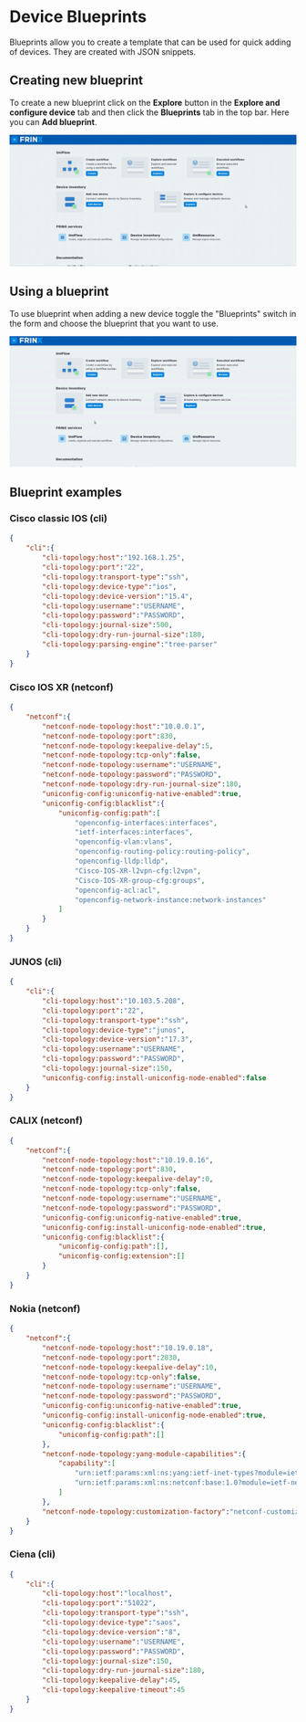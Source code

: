 # Device Blueprints

Blueprints allow you to create a template that can be used for quick
adding of devices. They are created with JSON snippets.

## Creating new blueprint

To create a new blueprint click on the **Explore** button in the
**Explore and configure device** tab and then click the **Blueprints** tab
in the top bar. Here you can **Add blueprint**.

![Create blueprint](blueprints_create.gif)

## Using a blueprint

To use blueprint when adding a new device toggle the "Blueprints" switch
in the form and choose the blueprint that you want to use.

![Use Blueprint](blueprints_use.gif)

## Blueprint examples

### Cisco classic IOS (cli)

```json
{
    "cli":{
        "cli-topology:host":"192.168.1.25",
        "cli-topology:port":"22",
        "cli-topology:transport-type":"ssh",
        "cli-topology:device-type":"ios",
        "cli-topology:device-version":"15.4",
        "cli-topology:username":"USERNAME",
        "cli-topology:password":"PASSWORD",
        "cli-topology:journal-size":500,
        "cli-topology:dry-run-journal-size":180,
        "cli-topology:parsing-engine":"tree-parser"
    }
}
```

### Cisco IOS XR (netconf)

```json
{
    "netconf":{
        "netconf-node-topology:host":"10.0.0.1",
        "netconf-node-topology:port":830,
        "netconf-node-topology:keepalive-delay":5,
        "netconf-node-topology:tcp-only":false,
        "netconf-node-topology:username":"USERNAME",
        "netconf-node-topology:password":"PASSWORD",
        "netconf-node-topology:dry-run-journal-size":180,
        "uniconfig-config:uniconfig-native-enabled":true,
        "uniconfig-config:blacklist":{
            "uniconfig-config:path":[
                "openconfig-interfaces:interfaces",
                "ietf-interfaces:interfaces",
                "openconfig-vlan:vlans",
                "openconfig-routing-policy:routing-policy",
                "openconfig-lldp:lldp",
                "Cisco-IOS-XR-l2vpn-cfg:l2vpn",
                "Cisco-IOS-XR-group-cfg:groups",
                "openconfig-acl:acl",
                "openconfig-network-instance:network-instances"
            ]
        }
    }
}
```

### JUNOS (cli)

```json
{
    "cli":{
        "cli-topology:host":"10.103.5.208",
        "cli-topology:port":"22",
        "cli-topology:transport-type":"ssh",
        "cli-topology:device-type":"junos",
        "cli-topology:device-version":"17.3",
        "cli-topology:username":"USERNAME",
        "cli-topology:password":"PASSWORD",
        "cli-topology:journal-size":150,
        "uniconfig-config:install-uniconfig-node-enabled":false
    }
}
```

### CALIX (netconf)

```json
{
    "netconf":{
        "netconf-node-topology:host":"10.19.0.16",
        "netconf-node-topology:port":830,
        "netconf-node-topology:keepalive-delay":0,
        "netconf-node-topology:tcp-only":false,
        "netconf-node-topology:username":"USERNAME",
        "netconf-node-topology:password":"PASSWORD",
        "uniconfig-config:uniconfig-native-enabled":true,
        "uniconfig-config:install-uniconfig-node-enabled":true,
        "uniconfig-config:blacklist":{
            "uniconfig-config:path":[],
            "uniconfig-config:extension":[]
        }
    }
}
```

### Nokia (netconf)

```json
{
    "netconf":{
        "netconf-node-topology:host":"10.19.0.18",
        "netconf-node-topology:port":2830,
        "netconf-node-topology:keepalive-delay":10,
        "netconf-node-topology:tcp-only":false,
        "netconf-node-topology:username":"USERNAME",
        "netconf-node-topology:password":"PASSWORD",
        "uniconfig-config:uniconfig-native-enabled":true,
        "uniconfig-config:install-uniconfig-node-enabled":true,
        "uniconfig-config:blacklist":{
            "uniconfig-config:path":[]
        },
        "netconf-node-topology:yang-module-capabilities":{
            "capability":[
                "urn:ietf:params:xml:ns:yang:ietf-inet-types?module=ietf-inet-types&amp;revision=2010-09-24",
                "urn:ietf:params:xml:ns:netconf:base:1.0?module=ietf-netconf&amp;revision=2011-06-01"
            ]
        },
        "netconf-node-topology:customization-factory":"netconf-customization-alu"
    }
}
```

### Ciena (cli)

```json
{
    "cli":{
        "cli-topology:host":"localhost",
        "cli-topology:port":"51022",
        "cli-topology:transport-type":"ssh",
        "cli-topology:device-type":"saos",
        "cli-topology:device-version":"8",
        "cli-topology:username":"USERNAME",
        "cli-topology:password":"PASSWORD",
        "cli-topology:journal-size":150,
        "cli-topology:dry-run-journal-size":180,
        "cli-topology:keepalive-delay":45,
        "cli-topology:keepalive-timeout":45
    }
}
```
